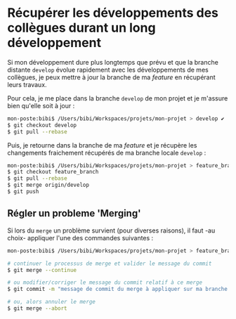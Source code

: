 # Récupérer les développements des collègues durant un long développement

Si mon développement dure plus longtemps que prévu et que la branche distante `develop` évolue rapidement avec les développements de mes collègues, je peux mettre à jour la branche de ma _feature_ en récupérant leurs travaux.

Pour cela, je me place dans la branche `develop` de mon projet et je m'assure bien qu'elle soit à jour :
```sh
mon-poste:bibi$ /Users/bibi/Workspaces/projets/mon-projet > develop ✔
$ git checkout develop
$ git pull --rebase
```

Puis, je retourne dans la branche de ma _feature_ et je récupère les changements fraichement récupérés de ma branche locale `develop` :
```sh
mon-poste:bibi$ /Users/bibi/Workspaces/projets/mon-projet > feature_branch ✘ ✹ ✭
$ git checkout feature_branch
$ git pull --rebase
$ git merge origin/develop
$ git push
```

## Régler un probleme 'Merging'
Si lors du `merge` un problème survient (pour diverses raisons), il faut -au choix- appliquer l'une des commandes suivantes :
```sh
mon-poste:bibi$ /Users/bibi/Workspaces/projets/mon-projet > feature_branch ✘ ✹ ✭ | MERGING

# continuer le processus de merge et valider le message du commit
$ git merge --continue

# ou modifier/corriger le message du commit relatif à ce merge
$ git commit -m "message de commit du merge à appliquer sur ma branche feature_branch"

# ou, alors annuler le merge
$ git merge --abort
```

